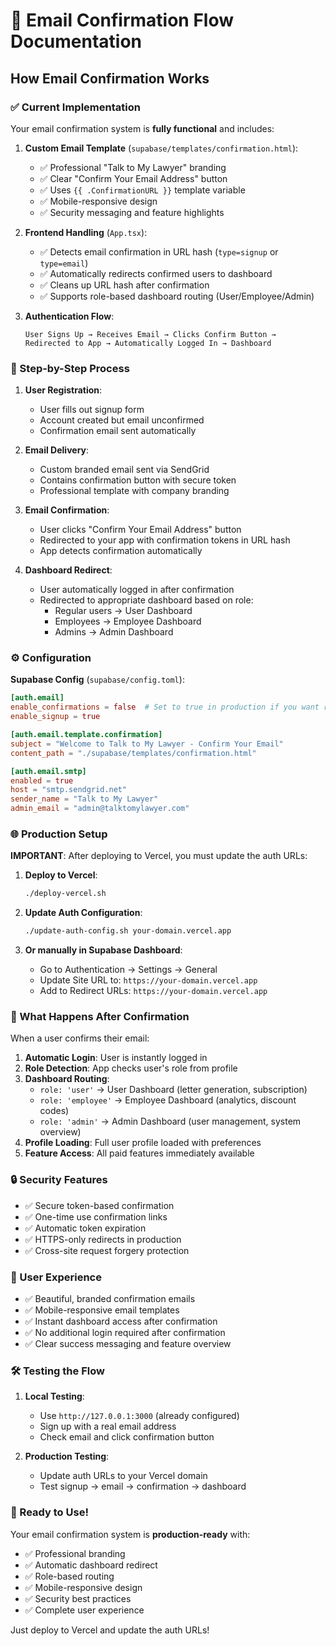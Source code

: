 # 📧 Email Confirmation Flow Documentation

## How Email Confirmation Works

### ✅ Current Implementation

Your email confirmation system is **fully functional** and includes:

1. **Custom Email Template** (`supabase/templates/confirmation.html`):
   - ✅ Professional "Talk to My Lawyer" branding
   - ✅ Clear "Confirm Your Email Address" button
   - ✅ Uses `{{ .ConfirmationURL }}` template variable
   - ✅ Mobile-responsive design
   - ✅ Security messaging and feature highlights

2. **Frontend Handling** (`App.tsx`):
   - ✅ Detects email confirmation in URL hash (`type=signup` or `type=email`)
   - ✅ Automatically redirects confirmed users to dashboard
   - ✅ Cleans up URL hash after confirmation
   - ✅ Supports role-based dashboard routing (User/Employee/Admin)

3. **Authentication Flow**:
   ```
   User Signs Up → Receives Email → Clicks Confirm Button → 
   Redirected to App → Automatically Logged In → Dashboard
   ```

### 🔄 Step-by-Step Process

1. **User Registration**:
   - User fills out signup form
   - Account created but email unconfirmed
   - Confirmation email sent automatically

2. **Email Delivery**:
   - Custom branded email sent via SendGrid
   - Contains confirmation button with secure token
   - Professional template with company branding

3. **Email Confirmation**:
   - User clicks "Confirm Your Email Address" button
   - Redirected to your app with confirmation tokens in URL hash
   - App detects confirmation automatically

4. **Dashboard Redirect**:
   - User automatically logged in after confirmation
   - Redirected to appropriate dashboard based on role:
     - Regular users → User Dashboard
     - Employees → Employee Dashboard  
     - Admins → Admin Dashboard

### ⚙️ Configuration

**Supabase Config** (`supabase/config.toml`):
```toml
[auth.email]
enable_confirmations = false  # Set to true in production if you want required confirmation
enable_signup = true

[auth.email.template.confirmation]
subject = "Welcome to Talk to My Lawyer - Confirm Your Email"
content_path = "./supabase/templates/confirmation.html"

[auth.email.smtp]
enabled = true
host = "smtp.sendgrid.net"
sender_name = "Talk to My Lawyer"
admin_email = "admin@talktomylawyer.com"
```

### 🌐 Production Setup

**IMPORTANT**: After deploying to Vercel, you must update the auth URLs:

1. **Deploy to Vercel**:
   ```bash
   ./deploy-vercel.sh
   ```

2. **Update Auth Configuration**:
   ```bash
   ./update-auth-config.sh your-domain.vercel.app
   ```

3. **Or manually in Supabase Dashboard**:
   - Go to Authentication → Settings → General
   - Update Site URL to: `https://your-domain.vercel.app`
   - Add to Redirect URLs: `https://your-domain.vercel.app`

### 🎯 What Happens After Confirmation

When a user confirms their email:

1. **Automatic Login**: User is instantly logged in
2. **Role Detection**: App checks user's role from profile
3. **Dashboard Routing**: 
   - `role: 'user'` → User Dashboard (letter generation, subscription)
   - `role: 'employee'` → Employee Dashboard (analytics, discount codes)
   - `role: 'admin'` → Admin Dashboard (user management, system overview)
4. **Profile Loading**: Full user profile loaded with preferences
5. **Feature Access**: All paid features immediately available

### 🔒 Security Features

- ✅ Secure token-based confirmation
- ✅ One-time use confirmation links
- ✅ Automatic token expiration
- ✅ HTTPS-only redirects in production
- ✅ Cross-site request forgery protection

### 📱 User Experience

- ✅ Beautiful, branded confirmation emails
- ✅ Mobile-responsive email templates
- ✅ Instant dashboard access after confirmation
- ✅ No additional login required after confirmation
- ✅ Clear success messaging and feature overview

### 🛠️ Testing the Flow

1. **Local Testing**:
   - Use `http://127.0.0.1:3000` (already configured)
   - Sign up with a real email address
   - Check email and click confirmation button

2. **Production Testing**:
   - Update auth URLs to your Vercel domain
   - Test signup → email → confirmation → dashboard

### 🎉 Ready to Use!

Your email confirmation system is **production-ready** with:
- ✅ Professional branding
- ✅ Automatic dashboard redirect
- ✅ Role-based routing
- ✅ Mobile-responsive design
- ✅ Security best practices
- ✅ Complete user experience

Just deploy to Vercel and update the auth URLs!